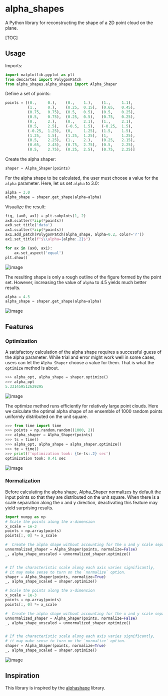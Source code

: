 # alpha_shapes
A Python library for reconstructing the shape of a 2D point cloud on the plane.

[TOC]

## Usage
Imports:
```python
import matplotlib.pyplot as plt
from descartes import PolygonPatch
from alpha_shapes.alpha_shapes import Alpha_Shaper
```
Define a set of points:
```python
points = [(0.,     0.),    (0.,    1.),    (1.,     1.1),
          (1.,     0.),    (0.25,  0.15),  (0.65,   0.45),
          (0.75,   0.75),  (0.5,   0.5),   (0.5,    0.25),
          (0.5,    0.75),  (0.25,  0.5),   (0.75,   0.25),
          (0.,     2.),    (0.,    2.1),   (1.,     2.1),
          (0.5,    2.5),   (-0.5,  1.5),   (-0.25,  1.5),
          (-0.25,  1.25),  (0,     1.25),  (1.5,    1.5),
          (1.25,   1.5),   (1.25,  1.25),  (1,      1.25),
          (0.5,    2.25),  (1.,    2.),    (0.25,   2.15),
          (0.65,   2.45),  (0.75,  2.75),  (0.5,    2.25),
          (0.5,    2.75),  (0.25,  2.5),   (0.75,   2.25)]
```
Create the alpha shaper:
```python
shaper = Alpha_Shaper(points)
```
For the alpha shape to be calculated, the user must choose a value for the `alpha` parameter.
Here, let us set `alpha` to 3.0:
```python
alpha = 3.0
alpha_shape = shaper.get_shape(alpha=alpha)
```
Visualize the result:
```python
fig, (ax0, ax1) = plt.subplots(1, 2)
ax0.scatter(*zip(*points))
ax0.set_title('data')
ax1.scatter(*zip(*points))
ax1.add_patch(PolygonPatch(alpha_shape, alpha=0.2, color='r'))
ax1.set_title(f"$\\alpha={alpha:.2}$")

for ax in (ax0, ax1):
    ax.set_aspect('equal')
plt.show()
```
![image](./figures/Figure_1.png) 

The resulting shape is only a rough outline of the figure formed by the point set. 
However, increasing the value of `alpha` to 4.5 yields much better results.
```python
alpha = 4.5
alpha_shape = shaper.get_shape(alpha=alpha)
```
![image](./figures/Figure_2.png) 

##  Features
###  Optimization
A satisfactory calculation of the alpha shape requires a successful guess of the alpha parameter. While trial and error might work well in some cases, users can let the `Alpha_Shaper` choose a value for them. That is what the `optimize` method is about.
```python
>>> alpha_opt, alpha_shape = shaper.optimize()
>>> alpha_opt
5.331459512629295
```
![image](./figures/simple_optimized.png) 

The optimize method runs efficiently for relatively large point clouds. Here we calculate the optimal alpha shape of an ensemble of 1000 random points uniformly distributed on the unit square.  

```python
>>> from time import time
>>> points = np.random.random((1000, 2))
>>> alpha_shaper = Alpha_Shaper(points)
>>> ts = time()
>>> alpha_opt, alpha_shape = alpha_shaper.optimize()
>>> te = time()
>>> print(f'optimization took: {te-ts:.2} sec')
optimization took: 0.41 sec
```
![image](./figures/large_rand.png) 

###  Normalization
Before calculating the alpha shape, Alpha_Shaper normalizes by default the input points so that they are distributed on the unit square. When there is a scale separation along the x and y direction, deactivating this feature may yield surprising results.
```python
import numpy as np
# Scale the points along the x-dimension
x_scale = 1e-3
points = np.array(points)
points[:, 0] *= x_scale

#  Create the alpha shape without accounting for the x and y scale separation
unnormalized_shaper = Alpha_Shaper(points, normalize=False)
_, alpha_shape_unscaled = unnormalized_shaper.optimize()


# If the characteristic scale along each axis varies significantly,
# it may make sense to turn on the `normalize` option.
shaper = Alpha_Shaper(points, normalize=True)
_, alpha_shape_scaled = shaper.optimize()

# Scale the points along the x-dimension
x_scale = 1e-3
points = np.array(points)
points[:, 0] *= x_scale

#  Create the alpha shape without accounting for the x and y scale separation
unnormalized_shaper = Alpha_Shaper(points, normalize=False)
_, alpha_shape_unscaled = unnormalized_shaper.optimize()


# If the characteristic scale along each axis varies significantly,
# it may make sense to turn on the `normalize` option.
shaper = Alpha_Shaper(points, normalize=True)
_, alpha_shape_scaled = shaper.optimize()

```
![image](./figures/normalization_effect.png) 
##  Inspiration

This library is inspired by the [alphashape](https://github.com/bellockk/alphashape) library.
